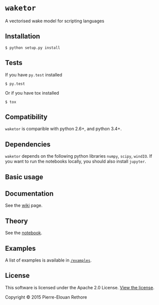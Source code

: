 # `waketor`
A vectorised wake model for scripting languages

## Installation

    $ python setup.py install

## Tests
If you have `py.test` installed

    $ py.test

Or if you have tox installed

    $ tox

## Compatibility
`waketor` is comparible with python 2.6+, and python 3.4+.

## Dependencies
`waketor` depends on the following python libraries `numpy`, `scipy`, `windIO`.
If you want to run the notebooks locally, you should also install `jupyter`.

## Basic usage


## Documentation
See the [wiki](https://github.com/rethore/waketor/wiki/Documentation) page.

## Theory
See the [notebook](https://github.com/rethore/waketor/blob/master/theory/waketor.ipynb).

## Examples
A list of examples is available in [`/examples`](https://github.com/rethore/waketor/blob/master/examples).

## License
This software is licensed under the Apache 2.0 License. [View the license](https://github.com/rethore/waketor/blob/master/LICENSE).

Copyright © 2015 Pierre-Elouan Rethore
